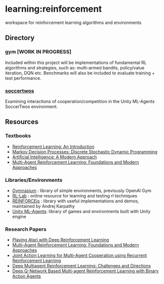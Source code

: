 # learning:reinforcement
workspace for reinforcement learning algorithms and environments

## Directory
### gym [WORK IN PROGRESS]
Included within this project will be implementations of fundamental RL algorithms and strategies, such as: multi-armed bandits, policy/value iteration, DQN etc. Benchmarks will also be included to evaluate training + test performance.

### [soccertwos](https://github.com/xynlophyl/soccertwos)
Examining interactions of cooperation/competition in the Unity ML-Agents SoccerTwos environment.

## Resources
### Textbooks
- [Reinforcement Learning: An Introduction](http://incompleteideas.net/book/the-book-2nd.html)
- [Markov Decision Processes: Discrete Stochastic Dynamic Programming](https://onlinelibrary.wiley.com/doi/book/10.1002/9780470316887)
- [Artificial Intelligence: A Modern Approach](https://aima.cs.berkeley.edu/)
- [Multi-Agent Reinforcement Learning: Foundations and Modern Approaches](https://marl-book.com/)
### Libraries/Environments
- [Gymnasium](https://gymnasium.farama.org/index.html) : library of simple environments, previously OpenAI Gym
- [RL-Lab](https://rl-lab.com/) : online resource for learning and testing rl techniques 
- [REINFORCEjs](https://cs.stanford.edu/people/karpathy/reinforcejs/) : library with useful implementations and demos, maintained by Andrej Karpathy
- [Unity ML-Agents](https://github.com/Unity-Technologies/ml-agents/tree/develop): library of games and environments built with Unity engine
### Research Papers
- [Playing Atari with Deep Reinforcement Learning](https://arxiv.org/abs/1312.5602)
- [Multi-Agent Reinforcement Learning: Foundations and Modern Approaches](https://www.marl-book.com/)
- [Joint Action Learning for Multi-Agent Cooperation using Recurrent Reinforcement Learning](https://www.researchgate.net/publication/338322207_Joint_Action_Learning_for_Multi-Agent_Cooperation_using_Recurrent_Reinforcement_Learning)
- [Deep Multiagent Reinforcement Learning: Challenges and Directions](https://arxiv.org/abs/2106.15691)
- [Deep Q-Network Based Multi-agent Reinforcement Learning with Binary Action Agents](https://arxiv.org/abs/2008.04109)
